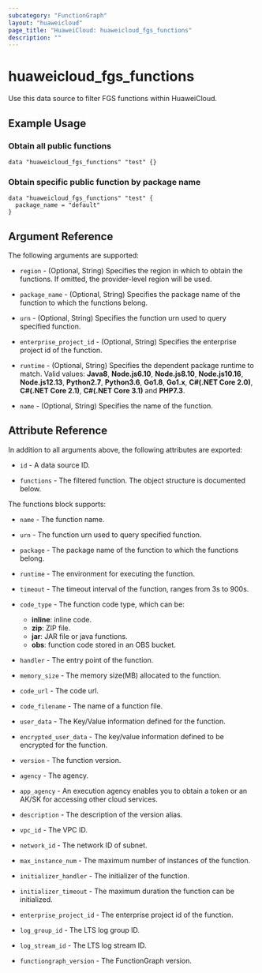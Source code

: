 ```yaml
---
subcategory: "FunctionGraph"
layout: "huaweicloud"
page_title: "HuaweiCloud: huaweicloud_fgs_functions"
description: ""
---
```


# huaweicloud_fgs_functions

Use this data source to filter FGS functions within HuaweiCloud.

## Example Usage

### Obtain all public functions

```hcl
data "huaweicloud_fgs_functions" "test" {}
```

### Obtain specific public function by package name

```hcl
data "huaweicloud_fgs_functions" "test" {
  package_name = "default"
}
```

## Argument Reference

The following arguments are supported:

* `region` - (Optional, String) Specifies the region in which to obtain the functions.
  If omitted, the provider-level region will be used.

* `package_name` - (Optional, String) Specifies the package name of the function to which the functions belong.

* `urn` - (Optional, String) Specifies the function urn used to query specified function.

* `enterprise_project_id` - (Optional, String) Specifies the enterprise project id of the function.

* `runtime` - (Optional, String) Specifies the dependent package runtime to match. Valid values: **Java8**,
  **Node.js6.10**, **Node.js8.10**, **Node.js10.16**, **Node.js12.13**, **Python2.7**, **Python3.6**, **Go1.8**,
  **Go1.x**, **C#(.NET Core 2.0)**, **C#(.NET Core 2.1)**, **C#(.NET Core 3.1)** and **PHP7.3**.

* `name` - (Optional, String) Specifies the name of the function.

## Attribute Reference

In addition to all arguments above, the following attributes are exported:

* `id` - A data source ID.

* `functions` - The filtered function. The object structure is documented below.

The functions block supports:

* `name` - The function name.

* `urn` - The function urn used to query specified function.

* `package` - The package name of the function to which the functions belong.

* `runtime` - The environment for executing the function.

* `timeout` - The timeout interval of the function, ranges from 3s to 900s.

* `code_type` - The function code type, which can be:
  + **inline**: inline code.
  + **zip**: ZIP file.
  + **jar**: JAR file or java functions.
  + **obs**: function code stored in an OBS bucket.

* `handler` - The entry point of the function.

* `memory_size` - The memory size(MB) allocated to the function.

* `code_url` - The code url.

* `code_filename` - The name of a function file.

* `user_data` - The Key/Value information defined for the function.

* `encrypted_user_data` - The key/value information defined to be encrypted for the function.

* `version` - The function version.

* `agency` - The agency.

* `app_agency` - An execution agency enables you to obtain a token or an AK/SK for
  accessing other cloud services.

* `description` - The description of the version alias.

* `vpc_id` - The VPC ID.

* `network_id` - The network ID of subnet.

* `max_instance_num` - The maximum number of instances of the function.  

* `initializer_handler` - The initializer of the function.

* `initializer_timeout` - The maximum duration the function can be initialized.

* `enterprise_project_id` - The enterprise project id of the function.

* `log_group_id` - The LTS log group ID.

* `log_stream_id` - The LTS log stream ID.

* `functiongraph_version` - The FunctionGraph version.

